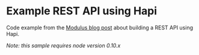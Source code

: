 Example REST API using Hapi
===========================

Code example from the
[Modulus blog post](http://blog.modulus.io/nodejs-and-hapi-create-rest-api)
about building a REST API using Hapi.

_Note: this sample requires node version 0.10.x_
